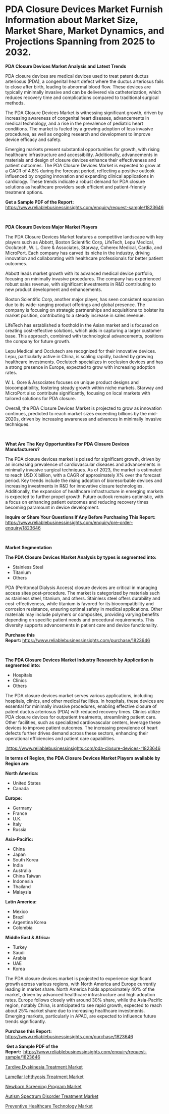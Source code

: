<p><h1>PDA Closure Devices Market Furnish Information about Market Size, Market Share, Market Dynamics, and Projections Spanning from 2025 to 2032.</h1></p><p><strong>PDA Closure Devices Market Analysis and Latest Trends</strong></p>
<p><p>PDA closure devices are medical devices used to treat patent ductus arteriosus (PDA), a congenital heart defect where the ductus arteriosus fails to close after birth, leading to abnormal blood flow. These devices are typically minimally invasive and can be delivered via catheterization, which reduces recovery time and complications compared to traditional surgical methods.</p><p>The PDA Closure Devices Market is witnessing significant growth, driven by increasing awareness of congenital heart diseases, advancements in medical technology, and a rise in the prevalence of pediatric heart conditions. The market is fueled by a growing adoption of less invasive procedures, as well as ongoing research and development to improve device efficacy and safety.</p><p>Emerging markets present substantial opportunities for growth, with rising healthcare infrastructure and accessibility. Additionally, advancements in materials and design of closure devices enhance their effectiveness and patient outcomes. The PDA Closure Devices Market is expected to grow at a CAGR of 4.8% during the forecast period, reflecting a positive outlook influenced by ongoing innovation and expanding clinical applications in cardiology. These trends indicate a robust demand for PDA closure solutions as healthcare providers seek efficient and patient-friendly treatment options.</p></p>
<p><strong>Get a Sample PDF of the Report:&nbsp;</strong> <a href="https://www.reliablebusinessinsights.com/enquiry/request-sample/1823646?utm_campaign=1113&utm_medium=2&utm_source=Github&utm_content=ia&utm_term=03032025&utm_id=pda-closure-devices">https://www.reliablebusinessinsights.com/enquiry/request-sample/1823646</a></p>
<p>&nbsp;</p>
<p><strong>PDA Closure Devices Major Market Players</strong></p>
<p><p>The PDA Closure Devices Market features a competitive landscape with key players such as Abbott, Boston Scientific Corp, LifeTech, Lepu Medical, Occlutech, W. L. Gore & Associates, Starway, Coherex Medical, Cardia, and MicroPort. Each company has carved its niche in the industry, driving innovation and collaborating with healthcare professionals for better patient outcomes.</p><p>Abbott leads market growth with its advanced medical device portfolio, focusing on minimally invasive procedures. The company has experienced robust sales revenue, with significant investments in R&D contributing to new product development and enhancements.</p><p>Boston Scientific Corp, another major player, has seen consistent expansion due to its wide-ranging product offerings and global presence. The company is focusing on strategic partnerships and acquisitions to bolster its market position, contributing to a steady increase in sales revenue.</p><p>LifeTech has established a foothold in the Asian market and is focused on creating cost-effective solutions, which aids in capturing a larger customer base. This approach, combined with technological advancements, positions the company for future growth.</p><p>Lepu Medical and Occlutech are recognized for their innovative devices. Lepu, particularly active in China, is scaling rapidly, backed by growing healthcare investments. Occlutech specializes in occlusion devices and has a strong presence in Europe, expected to grow with increasing adoption rates.</p><p>W. L. Gore & Associates focuses on unique product designs and biocompatibility, fostering steady growth within niche markets. Starway and MicroPort also contribute significantly, focusing on local markets with tailored solutions for PDA closure.</p><p>Overall, the PDA Closure Devices Market is projected to grow as innovation continues, predicted to reach market sizes exceeding billions by the mid-2020s, driven by increasing awareness and advances in minimally invasive techniques.</p></p>
<p>&nbsp;</p>
<p><strong>What Are The Key Opportunities For PDA Closure Devices Manufacturers?</strong></p>
<p><p>The PDA closure devices market is poised for significant growth, driven by an increasing prevalence of cardiovascular diseases and advancements in minimally invasive surgical techniques. As of 2023, the market is estimated to reach USD X billion, with a CAGR of approximately X% over the forecast period. Key trends include the rising adoption of bioresorbable devices and increasing investments in R&D for innovative closure technologies. Additionally, the expansion of healthcare infrastructure in emerging markets is expected to further propel growth. Future outlook remains optimistic, with a focus on enhancing patient outcomes and reducing recovery times becoming paramount in device development.</p></p>
<p><strong>Inquire or Share Your Questions If Any Before Purchasing This Report:</strong> <a href="https://www.reliablebusinessinsights.com/enquiry/pre-order-enquiry/1823646?utm_campaign=1113&utm_medium=2&utm_source=Github&utm_content=ia&utm_term=03032025&utm_id=pda-closure-devices">https://www.reliablebusinessinsights.com/enquiry/pre-order-enquiry/1823646</a></p>
<p>&nbsp;</p>
<p><strong>Market Segmentation</strong></p>
<p><strong>The PDA Closure Devices Market Analysis by types is segmented into:</strong></p>
<p><ul><li>Stainless Steel</li><li>Titanium</li><li>Others</li></ul></p>
<p><p>PDA (Peritoneal Dialysis Access) closure devices are critical in managing access sites post-procedure. The market is categorized by materials such as stainless steel, titanium, and others. Stainless steel offers durability and cost-effectiveness, while titanium is favored for its biocompatibility and corrosion resistance, ensuring optimal safety in medical applications. Other materials may include polymers or composites, providing varying benefits depending on specific patient needs and procedural requirements. This diversity supports advancements in patient care and device functionality.</p></p>
<p><strong>Purchase this Report:&nbsp;</strong><a href="https://www.reliablebusinessinsights.com/purchase/1823646?utm_campaign=1113&utm_medium=2&utm_source=Github&utm_content=ia&utm_term=03032025&utm_id=pda-closure-devices">https://www.reliablebusinessinsights.com/purchase/1823646</a></p>
<p>&nbsp;</p>
<p><strong>The PDA Closure Devices Market Industry Research by Application is segmented into:</strong></p>
<p><ul><li>Hospitals</li><li>Clinics</li><li>Others</li></ul></p>
<p><p>The PDA closure devices market serves various applications, including hospitals, clinics, and other medical facilities. In hospitals, these devices are essential for minimally invasive procedures, enabling effective closure of patent ductus arteriosus (PDA) with reduced recovery times. Clinics utilize PDA closure devices for outpatient treatments, streamlining patient care. Other facilities, such as specialized cardiovascular centers, leverage these devices to improve patient outcomes. The increasing prevalence of heart defects further drives demand across these sectors, enhancing their operational efficiencies and patient care capabilities.</p></p>
<p><a href="https://www.reliablebusinessinsights.com/pda-closure-devices-r1823646?utm_campaign=1113&utm_medium=2&utm_source=Github&utm_content=ia&utm_term=03032025&utm_id=pda-closure-devices">&nbsp;https://www.reliablebusinessinsights.com/pda-closure-devices-r1823646</a></p>
<p><strong>In terms of Region, the PDA Closure Devices Market Players available by Region are:</strong></p>
<p>
    <p> <strong> North America: </strong>
        <ul>
            <li>United States</li>
            <li>Canada</li>
        </ul>
        </p> 
    <p> <strong> Europe: </strong>
        <ul>
            <li>Germany</li>
            <li>France</li>
            <li>U.K.</li>
            <li>Italy</li>
            <li>Russia</li>
        </ul>
        </p> 
    <p> <strong> Asia-Pacific: </strong>
        <ul>
            <li>China</li>
            <li>Japan</li>
            <li>South Korea</li>
            <li>India</li>
            <li>Australia</li>
            <li>China Taiwan</li>
            <li>Indonesia</li>
            <li>Thailand</li>
            <li>Malaysia</li>
        </ul>
        </p> 
    <p> <strong> Latin America: </strong>
        <ul>
            <li>Mexico</li>
            <li>Brazil</li>
            <li>Argentina Korea</li>
            <li>Colombia</li>
        </ul>
        </p> 
    <p> <strong> Middle East & Africa: </strong>
        <ul>
            <li>Turkey</li>
            <li>Saudi</li>
            <li>Arabia</li>
            <li>UAE</li>
            <li>Korea</li>
        </ul>
    </p>
    </p>
<p><p>The PDA closure devices market is projected to experience significant growth across various regions, with North America and Europe currently leading in market share. North America holds approximately 40% of the market, driven by advanced healthcare infrastructure and high adoption rates. Europe follows closely with around 30% share, while the Asia-Pacific region, notably China, is anticipated to see rapid growth, expected to reach about 25% market share due to increasing healthcare investments. Emerging markets, particularly in APAC, are expected to influence future trends significantly.</p></p>
<p><strong>Purchase this Report: </strong><a href="https://www.reliablebusinessinsights.com/purchase/1823646?utm_campaign=1113&utm_medium=2&utm_source=Github&utm_content=ia&utm_term=03032025&utm_id=pda-closure-devices">https://www.reliablebusinessinsights.com/purchase/1823646</a></p>
<p>&nbsp;<strong>Get a Sample PDF of the Report:&nbsp;&nbsp;</strong><a href="https://www.reliablebusinessinsights.com/enquiry/request-sample/1823646?utm_campaign=1113&utm_medium=2&utm_source=Github&utm_content=ia&utm_term=03032025&utm_id=pda-closure-devices">https://www.reliablebusinessinsights.com/enquiry/request-sample/1823646</a></p>
<p><strong></strong></p>
<p><p><a href="https://github.com/warshatulang0/Market-Research-Report-List-1/blob/main/tardive-dyskinesia-treatment-market.md?utm_campaign=1113&utm_medium=2&utm_source=Github&utm_content=ia&utm_term=03032025&utm_id=pda-closure-devices">Tardive Dyskinesia Treatment Market</a></p><p><a href="https://github.com/gripeluigstt/Market-Research-Report-List-1/blob/main/lamellar-ichthyosis-treatment-market.md?utm_campaign=1113&utm_medium=2&utm_source=Github&utm_content=ia&utm_term=03032025&utm_id=pda-closure-devices">Lamellar Ichthyosis Treatment Market</a></p><p><a href="https://github.com/gdfhhhj/Market-Research-Report-List-7/blob/main/newborn-screening-program-market.md?utm_campaign=1113&utm_medium=2&utm_source=Github&utm_content=ia&utm_term=03032025&utm_id=pda-closure-devices">Newborn Screening Program Market</a></p><p><a href="https://github.com/minakibanov/Market-Research-Report-List-1/blob/main/autism-spectrum-disorder-treatment-market.md?utm_campaign=1113&utm_medium=2&utm_source=Github&utm_content=ia&utm_term=03032025&utm_id=pda-closure-devices">Autism Spectrum Disorder Treatment Market</a></p><p><a href="https://github.com/julyju69/Market-Research-Report-List-6/blob/main/preventive-healthcare-technology-market.md?utm_campaign=1113&utm_medium=2&utm_source=Github&utm_content=ia&utm_term=03032025&utm_id=pda-closure-devices">Preventive Healthcare Technology Market</a></p></p>